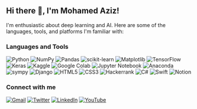 ## Hi there 👋, I'm Mohamed Aziz!

I'm enthusiastic about deep learning and AI. Here are some of the languages, tools, and platforms I'm familiar with:

### Languages and Tools

![Python](https://img.shields.io/badge/-Python-3776AB?style=flat-square&logo=python&logoColor=white)
![NumPy](https://img.shields.io/badge/-NumPy-013243?style=flat-square&logo=numpy&logoColor=white)
![Pandas](https://img.shields.io/badge/-Pandas-150458?style=flat-square&logo=pandas&logoColor=white)
![scikit-learn](https://img.shields.io/badge/scikit--learn-%23F7931E.svg?style=for-the-badge&logo=scikit-learn&logoColor=white)
![Matplotlib](https://img.shields.io/badge/-Matplotlib-11557C?style=flat-square&logo=python&logoColor=white)
![TensorFlow](https://img.shields.io/badge/-TensorFlow-FF6F00?style=flat-square&logo=tensorflow&logoColor=white)
![Keras](https://img.shields.io/badge/-Keras-D00000?style=flat-square&logo=keras&logoColor=white)
![Kaggle](https://img.shields.io/badge/Kaggle-035a7d?style=for-the-badge&logo=kaggle&logoColor=white)
![Google Colab](https://img.shields.io/badge/-Google%20Colab-F9AB00?style=flat-square&logo=google-colab&logoColor=white)
![Jupyter Notebook](https://img.shields.io/badge/-Jupyter%20Notebook-F37626?style=flat-square&logo=jupyter&logoColor=white)
![Anaconda](https://img.shields.io/badge/-Anaconda-44A833?style=flat-square&logo=anaconda&logoColor=white)
![sympy](https://img.shields.io/badge/-sympy-44A833?style=flat-square&logo=sympy&logoColor=white)
![Django](https://img.shields.io/badge/django-%23092E20.svg?style=for-the-badge&logo=django&logoColor=white)
![HTML5](https://img.shields.io/badge/html5-%23E34F26.svg?style=for-the-badge&logo=html5&logoColor=white)
![CSS3](https://img.shields.io/badge/css3-%231572B6.svg?style=for-the-badge&logo=css3&logoColor=white)
![Hackerrank](https://img.shields.io/badge/-Hackerrank-2EC866?style=for-the-badge&logo=HackerRank&logoColor=white)
![C#](https://img.shields.io/badge/c%23-%23239120.svg?style=for-the-badge&logo=c-sharp&logoColor=white)
![Swift](https://img.shields.io/badge/-Swift-FA7343?style=flat-square&logo=swift&logoColor=white)
![Notion](https://img.shields.io/badge/Notion-%23000000.svg?style=for-the-badge&logo=notion&logoColor=white)

### Connect with me

[![Gmail](https://img.shields.io/badge/-Gmail-D14836?style=flat-square&logo=gmail&logoColor=white)](mailto:Mohamedazizmahmoud@gmail.com)
[![Twitter](https://img.shields.io/badge/-Twitter-0077B5?style=flat-square&logo=Twitter&logoColor=white)](https://twitter.com/Mo_Azizz)
[![LinkedIn](https://img.shields.io/badge/-LinkedIn-0077B5?style=flat-square&logo=linkedin&logoColor=white)](https://www.linkedin.com/in/mohamed-aziz-483321217/)
[![YouTube](https://img.shields.io/badge/-Youtube-D14836?style=flat-square&logo=Youtube&logoColor=white)](https://youtube.com/@mohamedaziz3525?si=hvDV9h1FN_BNmdLW)
